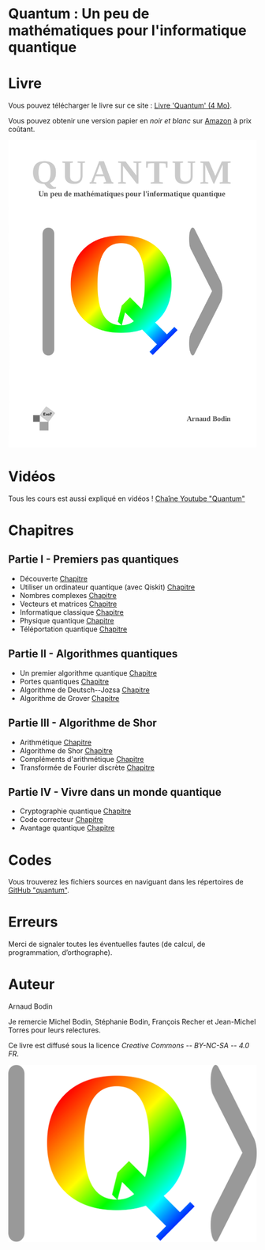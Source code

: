 
Quantum : Un peu de mathématiques pour l'informatique quantique
===============================================================

Livre
=====

Vous pouvez télécharger le livre sur ce site : [Livre 'Quantum' (4 Mo)](livre-quantum.pdf).

Vous pouvez obtenir une version papier en *noir et blanc* sur [Amazon](https://www.amazon.fr/dp/B09LGNKZY5/) à prix coûtant.

[![Image Deepmath](divers/img_quantum_medium.png "Image Quantum")](https://www.amazon.fr/dp/B09LGNKZY5/)

Vidéos
======

Tous les cours est aussi expliqué en vidéos ! [Chaîne Youtube "Quantum"](https://www.youtube.com/channel/UCgeO7CtfYSdWt0PPZ3vafqw/)


Chapitres
=========

Partie I - Premiers pas quantiques
----------------------------------

* Découverte [Chapitre](decouverte/decouverte.pdf)
* Utiliser un ordinateur quantique (avec Qiskit) [Chapitre](ordinateur/ordinateur.pdf)
* Nombres complexes [Chapitre](complexes/complexes.pdf)
* Vecteurs et matrices [Chapitre](vecteurs/vecteurs.pdf)
* Informatique classique [Chapitre](classique/classique.pdf)
* Physique quantique [Chapitre](physique/physique.pdf)
* Téléportation quantique [Chapitre](teleportation/teleportation.pdf)


Partie II - Algorithmes quantiques
----------------------------------

* Un premier algorithme quantique [Chapitre](algorithme/algorithme.pdf)
* Portes quantiques [Chapitre](portes/portes.pdf)
* Algorithme de Deutsch--Jozsa [Chapitre](deutsch/deutsch.pdf)
* Algorithme de Grover [Chapitre](grover/grover.pdf)


Partie III - Algorithme de Shor
-------------------------------

* Arithmétique [Chapitre](arithmetique/arithmetique.pdf)
* Algorithme de Shor [Chapitre](shor/shor.pdf)
* Compléments d'arithmétique [Chapitre](complement/complement.pdf)
*  Transformée de Fourier discrète [Chapitre](fourier/fourier.pdf)


Partie IV - Vivre dans un monde quantique
-----------------------------------------

* Cryptographie quantique [Chapitre](crypto/crypto.pdf)
* Code correcteur [Chapitre](code/code.pdf)
* Avantage quantique [Chapitre](avantage/avantage.pdf)


Codes
=====

Vous trouverez les fichiers sources en naviguant dans les répertoires de [GitHub "quantum"](https://github.com/exo7math/quantum-exo7).


Erreurs
=======

Merci de signaler toutes les éventuelles fautes (de calcul, de programmation, d’orthographe).



Auteur
======

Arnaud Bodin

Je remercie Michel Bodin, Stéphanie Bodin, François Recher et Jean-Michel Torres pour leurs relectures.


Ce livre est diffusé sous la licence *Creative Commons -- BY-NC-SA -- 4.0 FR*.



![Logo Quantum Exo7](divers/logo-quantum-coul.png "logo Quantum Exo7")